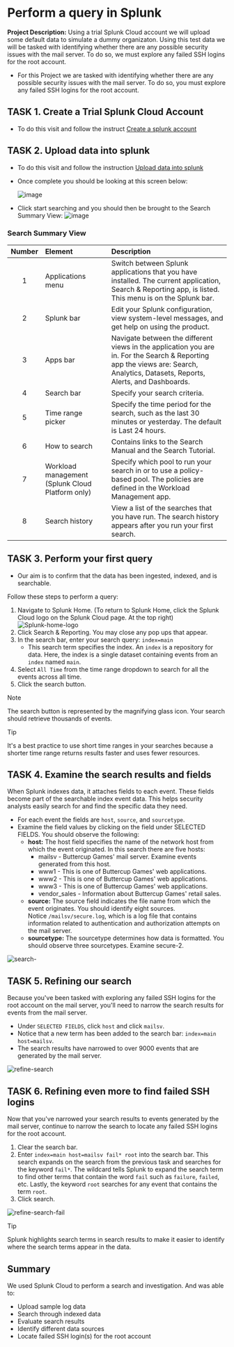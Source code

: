 # Perform a query in Splunk
**Project Description:** Using a trial Splunk Cloud account we will upload some default data to simulate a dummy organizaton. Using this test data we will be tasked with identifying whether there are any possible security issues with the mail server. To do so, we  must explore any failed SSH logins for the root account.  

+ For this Project we are tasked with identifying whether there are any possible security issues with the mail server. To do so, you must explore any failed SSH logins for the root account.  

## TASK 1. Create a Trial Splunk Cloud Account
+ To do this visit and follow the instruct <a href='http://docs.splunk.com/Documentation/SplunkCloud/9.1.2312/SearchTutorial/Systemrequirements'>Create a splunk account</a>

## TASK 2. Upload data into splunk
+ To do this visit and follow the instruction <a href='https://docs.splunk.com/Documentation/SplunkCloud/9.1.2312/SearchTutorial/GetthetutorialdataintoSplunk'>Upload data into splunk</a>
+ Once complete you should be looking at this screen below:
  
  ![image](https://github.com/laroper/splunk-query/assets/165287449/46060378-854a-4f85-818c-b681131b9335)

+ Click start searching and you should then be brought to the Search Summary View:
  ![image](https://github.com/laroper/splunk-query/assets/165287449/782fa477-9451-4134-a1fc-ea8df17e7a35)
### Search Summary View
| Number | Element | Description |
| :----: | :------ | :---------- |
| 1 | Applications menu | Switch between Splunk applications that you have installed. The current application, Search & Reporting app, is listed. This menu is on the Splunk bar. |
|	2 | Splunk bar |	Edit your Splunk configuration, view system-level messages, and get help on using the product. |
|	3 | Apps bar |	Navigate between the different views in the application you are in. For the Search & Reporting app the views are: Search, Analytics, Datasets, Reports, Alerts, and Dashboards. |
|	4 | Search bar | 	Specify your search criteria. |
|	5 | Time range picker |	Specify the time period for the search, such as the last 30 minutes or yesterday. The default is Last 24 hours. |
|	6 | How to search |	Contains links to the Search Manual and the Search Tutorial. |
|	7 | Workload management (Splunk Cloud Platform only) | Specify which pool to run your search in or to use a policy-based pool. The policies are defined in the Workload Management app. |
|	8 | Search history |	View a list of the searches that you have run. The search history appears after you run your first search. |

## TASK 3. Perform your first query 
+ Our aim is to confirm that the data has been ingested, indexed, and is searchable.

Follow these steps to perform a query:
1. Navigate to Splunk Home. (To return to Splunk Home, click the Splunk Cloud logo on the Splunk Cloud page. At the top right)
   ![Splunk-home-logo](https://github.com/laroper/splunk-query/assets/165287449/576d9037-9674-430d-a225-8951c9906224)
2. Click Search & Reporting. You may close any pop ups that appear.
3. In the search bar, enter your search query: `index=main`
   + This search term specifies the index. An `index` is a repository for data. Here, the index is a single dataset containing events from an `index` named `main`.
4. Select `All Time` from the time range dropdown to search for all the events across all time.
5. Click the search button.
   
> [!NOTE]
> The search button is represented by the magnifying glass icon. Your search should retrieve thousands of events.

> [!TIP]
> It's a best practice to use short time ranges in your searches because a shorter time range returns results faster and uses fewer resources.

## TASK 4. Examine the search results and fields
When Splunk indexes data, it attaches fields to each event. These fields become part of the searchable index event data. This helps security analysts easily search for and find the specific data they need.
+ For each event the fields are `host`, `source`, and `sourcetype`.
+ Examine the field values by clicking on the field under SELECTED FIELDS. You should observe the following:
  + **host:** The host field specifies the name of the network host from which the event originated. In this search there are five hosts:
    + mailsv - Buttercup Games' mail server. Examine events generated from this host.
    + www1 - This is one of Buttercup Games' web applications.
    + www2 - This is one of Buttercup Games' web applications.
    + www3 - This is one of Buttercup Games' web applications.
    + vendor_sales - Information about Buttercup Games' retail sales.
  + **source:** The source field indicates the file name from which the event originates. You should identify eight sources. Notice `/mailsv/secure.log`, which is a log file that contains information related to authentication and authorization attempts on the mail server.
  + **sourcetype:** The sourcetype determines how data is formatted. You should observe three sourcetypes. Examine secure-2.

![search-](https://github.com/laroper/splunk-query/assets/165287449/20427e18-e830-4346-9f93-075b1c39cf79)

## TASK 5. Refining our search
Because you've been tasked with exploring any failed SSH logins for the root account on the mail server, you'll need to narrow the search results for events from the mail server.

+ Under `SELECTED FIELDS`, click `host` and click `mailsv`.
+ Notice that a new term has been added to the search bar: `index=main host=mailsv`.
+ The search results have narrowed to over 9000 events that are generated by the mail server.

![refine-search](https://github.com/laroper/splunk-query/assets/165287449/ecf5fec1-8ee9-4746-a020-3208405b4c4a)

## TASK 6. Refining even more to find failed SSH logins
Now that you've narrowed your search results to events generated by the mail server, continue to narrow the search to locate any failed SSH logins for the root account. 
1.	Clear the search bar.
2.	Enter `index=main host=mailsv fail* root` into the search bar. This search expands on the search from the previous task and searches for the keyword `fail*`. The wildcard tells Splunk to expand the search term to find other terms that contain the word `fail` such as `failure`, `failed`, etc. Lastly, the keyword `root` searches for any event that contains the term `root`.
3.	Click search.

![refine-search-fail](https://github.com/laroper/splunk-query/assets/165287449/801b1684-451f-4dba-8270-8c197674f3f5)

> [!TIP]
> Splunk highlights search terms in search results to make it easier to identify where the search terms appear in the data.

## Summary 
We used Splunk Cloud to perform a search and investigation. And was able to:
+ Upload sample log data
+ Search through indexed data
+ Evaluate search results
+ Identify different data sources
+ Locate failed SSH login(s) for the root account







